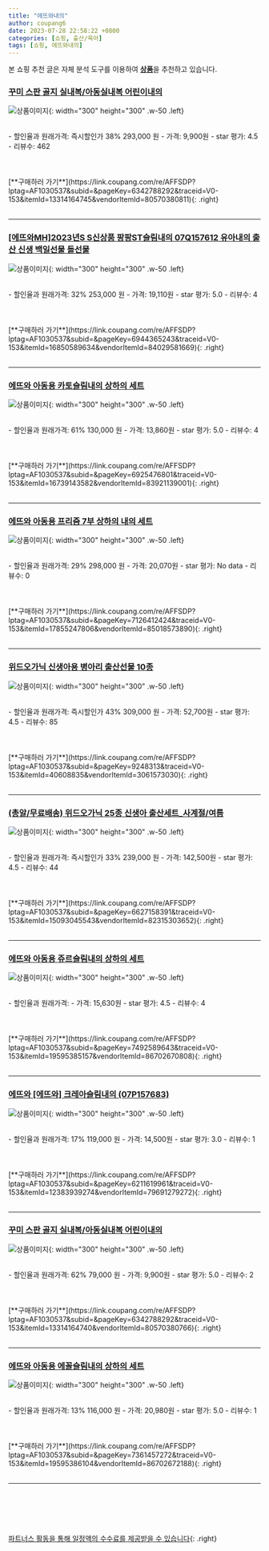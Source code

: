 ```yaml
---
title: "에뜨와내의"
author: coupang6
date: 2023-07-28 22:58:22 +0800
categories: [쇼핑, 출산/육아]
tags: [쇼핑, 에뜨와내의]
---
```


본 쇼핑 추천 글은 자체 분석 도구를 이용하여 [**상품**](https://link.coupang.com/a/bao1ui)을 추천하고 있습니다.

### [꾸미 스판 골지 실내복/아동실내복 어린이내의](https://link.coupang.com/re/AFFSDP?lptag=AF1030537&subid=&pageKey=6342788292&traceid=V0-153&itemId=13314164745&vendorItemId=80570380811)

![상품이미지](https://thumbnail9.coupangcdn.com/thumbnails/remote/230x230ex/image/vendor_inventory/26de/5bf03c23acf545cb20ce8699db126353f06e3c46055e3e639adac855f17c.jpg){: width="300" height="300" .w-50 .left}


<br>
- 할인율과 원래가격: 즉시할인가 38%  293,000   원
- 가격: 9,900원
- star 평가: 4.5
- 리뷰수: 462
<br>
<br>
<br>
<br>
[**구매하러 가기**](https://link.coupang.com/re/AFFSDP?lptag=AF1030537&subid=&pageKey=6342788292&traceid=V0-153&itemId=13314164745&vendorItemId=80570380811){: .right}
<br>
<br>

---

### [[에뜨와MH]2023년S S신상품 팡팡ST슬림내의 07Q157612 유아내의 출산 신생 백일선물 돌선물](https://link.coupang.com/re/AFFSDP?lptag=AF1030537&subid=&pageKey=6944365243&traceid=V0-153&itemId=16850589634&vendorItemId=84029581669)

![상품이미지](https://thumbnail9.coupangcdn.com/thumbnails/remote/230x230ex/image/vendor_inventory/4eaa/57f87a85ff949baa989174b8d8061e7c1629f893b99395862d41f37bb894.jpg){: width="300" height="300" .w-50 .left}


<br>
- 할인율과 원래가격: 32%  253,000   원
- 가격: 19,110원
- star 평가: 5.0
- 리뷰수: 4
<br>
<br>
<br>
<br>
[**구매하러 가기**](https://link.coupang.com/re/AFFSDP?lptag=AF1030537&subid=&pageKey=6944365243&traceid=V0-153&itemId=16850589634&vendorItemId=84029581669){: .right}
<br>
<br>

---

### [에뜨와 아동용 카토슬림내의 상하의 세트](https://link.coupang.com/re/AFFSDP?lptag=AF1030537&subid=&pageKey=6925476801&traceid=V0-153&itemId=16739143582&vendorItemId=83921139001)

![상품이미지](https://thumbnail6.coupangcdn.com/thumbnails/remote/230x230ex/image/retail/images/2022/11/16/16/4/8b201388-1f3d-48b9-bd59-66067f6e9bf9.jpg){: width="300" height="300" .w-50 .left}


<br>
- 할인율과 원래가격: 61%  130,000   원
- 가격: 13,860원
- star 평가: 5.0
- 리뷰수: 4
<br>
<br>
<br>
<br>
[**구매하러 가기**](https://link.coupang.com/re/AFFSDP?lptag=AF1030537&subid=&pageKey=6925476801&traceid=V0-153&itemId=16739143582&vendorItemId=83921139001){: .right}
<br>
<br>

---

### [에뜨와 아동용 프리즘 7부 상하의 내의 세트](https://link.coupang.com/re/AFFSDP?lptag=AF1030537&subid=&pageKey=7126412424&traceid=V0-153&itemId=17855247806&vendorItemId=85018573890)

![상품이미지](https://thumbnail8.coupangcdn.com/thumbnails/remote/230x230ex/image/retail/images/2023/02/10/11/5/8170db68-bc30-4f06-a2e3-9680e8d00031.jpg){: width="300" height="300" .w-50 .left}


<br>
- 할인율과 원래가격: 29%  298,000   원
- 가격: 20,070원
- star 평가: No data
- 리뷰수: 0
<br>
<br>
<br>
<br>
[**구매하러 가기**](https://link.coupang.com/re/AFFSDP?lptag=AF1030537&subid=&pageKey=7126412424&traceid=V0-153&itemId=17855247806&vendorItemId=85018573890){: .right}
<br>
<br>

---

### [위드오가닉 신생아용 병아리 출산선물 10종](https://link.coupang.com/re/AFFSDP?lptag=AF1030537&subid=&pageKey=9248313&traceid=V0-153&itemId=40608835&vendorItemId=3061573030)

![상품이미지](https://thumbnail6.coupangcdn.com/thumbnails/remote/230x230ex/image/retail/images/3575569959507166-5d302796-88a2-43a0-8af3-19eab87e60d5.jpg){: width="300" height="300" .w-50 .left}


<br>
- 할인율과 원래가격: 즉시할인가 43%  309,000   원
- 가격: 52,700원
- star 평가: 4.5
- 리뷰수: 85
<br>
<br>
<br>
<br>
[**구매하러 가기**](https://link.coupang.com/re/AFFSDP?lptag=AF1030537&subid=&pageKey=9248313&traceid=V0-153&itemId=40608835&vendorItemId=3061573030){: .right}
<br>
<br>

---

### [(총알/무료배송) 위드오가닉 25종 신생아 출산세트_사계절/여름](https://link.coupang.com/re/AFFSDP?lptag=AF1030537&subid=&pageKey=6627158391&traceid=V0-153&itemId=15093045543&vendorItemId=82315303652)

![상품이미지](https://thumbnail8.coupangcdn.com/thumbnails/remote/230x230ex/image/vendor_inventory/234a/48e3eeb2c22aae5bcf7312891c193fd3f5a6b85caed798a06a11e87a1b02.jpg){: width="300" height="300" .w-50 .left}


<br>
- 할인율과 원래가격: 즉시할인가 33%  239,000   원
- 가격: 142,500원
- star 평가: 4.5
- 리뷰수: 44
<br>
<br>
<br>
<br>
[**구매하러 가기**](https://link.coupang.com/re/AFFSDP?lptag=AF1030537&subid=&pageKey=6627158391&traceid=V0-153&itemId=15093045543&vendorItemId=82315303652){: .right}
<br>
<br>

---

### [에뜨와 아동용 쥬르슬림내의 상하의 세트](https://link.coupang.com/re/AFFSDP?lptag=AF1030537&subid=&pageKey=7492589643&traceid=V0-153&itemId=19595385157&vendorItemId=86702670808)

![상품이미지](https://thumbnail6.coupangcdn.com/thumbnails/remote/230x230ex/image/retail/images/2023/07/26/17/1/332c2d91-17be-4121-8e0a-aad9282e74de.jpg){: width="300" height="300" .w-50 .left}


<br>
- 할인율과 원래가격: 
- 가격: 15,630원
- star 평가: 4.5
- 리뷰수: 4
<br>
<br>
<br>
<br>
[**구매하러 가기**](https://link.coupang.com/re/AFFSDP?lptag=AF1030537&subid=&pageKey=7492589643&traceid=V0-153&itemId=19595385157&vendorItemId=86702670808){: .right}
<br>
<br>

---

### [에뜨와 [에뜨와] 크레아슬림내의 (07P157683)](https://link.coupang.com/re/AFFSDP?lptag=AF1030537&subid=&pageKey=6211619961&traceid=V0-153&itemId=12383939274&vendorItemId=79691279272)

![상품이미지](https://thumbnail9.coupangcdn.com/thumbnails/remote/230x230ex/image/vendor_inventory/38e1/6df45e9937f967eeb13b30c26f04005e1ccbeb1ec43a7e321de52d15424b.jpg){: width="300" height="300" .w-50 .left}


<br>
- 할인율과 원래가격: 17%  119,000   원
- 가격: 14,500원
- star 평가: 3.0
- 리뷰수: 1
<br>
<br>
<br>
<br>
[**구매하러 가기**](https://link.coupang.com/re/AFFSDP?lptag=AF1030537&subid=&pageKey=6211619961&traceid=V0-153&itemId=12383939274&vendorItemId=79691279272){: .right}
<br>
<br>

---

### [꾸미 스판 골지 실내복/아동실내복 어린이내의](https://link.coupang.com/re/AFFSDP?lptag=AF1030537&subid=&pageKey=6342788292&traceid=V0-153&itemId=13314164740&vendorItemId=80570380766)

![상품이미지](https://thumbnail7.coupangcdn.com/thumbnails/remote/230x230ex/image/vendor_inventory/81a8/969f675af00ca609cdf15b55908c29a0f9b5f1dbe3200aa3390a90e5b5f7.jpg){: width="300" height="300" .w-50 .left}


<br>
- 할인율과 원래가격: 62%  79,000   원
- 가격: 9,900원
- star 평가: 5.0
- 리뷰수: 2
<br>
<br>
<br>
<br>
[**구매하러 가기**](https://link.coupang.com/re/AFFSDP?lptag=AF1030537&subid=&pageKey=6342788292&traceid=V0-153&itemId=13314164740&vendorItemId=80570380766){: .right}
<br>
<br>

---

### [에뜨와 아동용 에꼴슬림내의 상하의 세트](https://link.coupang.com/re/AFFSDP?lptag=AF1030537&subid=&pageKey=7361457272&traceid=V0-153&itemId=19595386104&vendorItemId=86702672188)

![상품이미지](https://thumbnail10.coupangcdn.com/thumbnails/remote/230x230ex/image/retail/images/2023/07/26/17/5/4b5f69cd-e829-4141-8dc6-f39bc888b557.jpg){: width="300" height="300" .w-50 .left}


<br>
- 할인율과 원래가격: 13%  116,000   원
- 가격: 20,980원
- star 평가: 5.0
- 리뷰수: 1
<br>
<br>
<br>
<br>
[**구매하러 가기**](https://link.coupang.com/re/AFFSDP?lptag=AF1030537&subid=&pageKey=7361457272&traceid=V0-153&itemId=19595386104&vendorItemId=86702672188){: .right}
<br>
<br>

---
<br><br><br><br><br> [파트너스 활동을 통해 일정액의 수수료를 제공받을 수 있습니다](https://link.coupang.com/a/bao1ui){: .right}